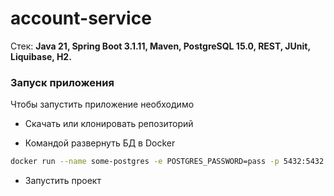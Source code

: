 # account-service
Стек:  **Java 21, Spring Boot 3.1.11, Maven, PostgreSQL 15.0, REST,  JUnit, Liquibase, H2.**

### Запуск приложения

Чтобы запустить приложение необходимо
* Скачать или клонировать репозиторий

* Командой развернуть БД в Docker
```bash
docker run --name some-postgres -e POSTGRES_PASSWORD=pass -p 5432:5432 -d postgres
```

* Запустить проект
